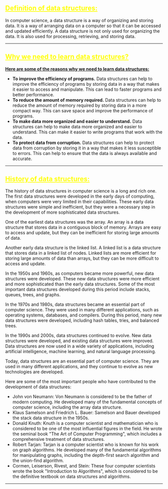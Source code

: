 ## <font color= "yellow"><u>Definition of data structures:</u></font>

In computer science, a data structure is a way of organizing and storing data. It is a way of arranging data on a computer so that it can be accessed and updated efficiently. A data structure is not only used for organizing the data. It is also used for processing, retrieving, and storing data.

---
## <font color= "yellow"><u>Why we need to learn data structures?</u></font>

 **<u>Here are some of the reasons why we need to learn data structures:</u>**
 
- **To improve the efficiency of programs.** Data structures can help to improve the efficiency of programs by storing data in a way that makes it easier to access and manipulate. This can lead to faster programs and better performance.
- **To reduce the amount of memory required.** Data structures can help to reduce the amount of memory required by storing data in a more compact way. This can save space and improve the performance of programs.
- **To make data more organized and easier to understand.** Data structures can help to make data more organized and easier to understand. This can make it easier to write programs that work with the data.
- **To protect data from corruption.** Data structures can help to protect data from corruption by storing it in a way that makes it less susceptible to errors. This can help to ensure that the data is always available and accurate.

---
## <font color= "yellow"><u>History of data structures:</u></font>

The history of data structures in computer science is a long and rich one. The first data structures were developed in the early days of computing, when computers were very limited in their capabilities. These early data structures were simple and inefficient, but they were a necessary step in the development of more sophisticated data structures.

One of the earliest data structures was the array. An array is a data structure that stores data in a contiguous block of memory. Arrays are easy to access and update, but they can be inefficient for storing large amounts of data.

Another early data structure is the linked list. A linked list is a data structure that stores data in a linked list of nodes. Linked lists are more efficient for storing large amounts of data than arrays, but they can be more difficult to access and update.

In the 1950s and 1960s, as computers became more powerful, new data structures were developed. These new data structures were more efficient and more sophisticated than the early data structures. Some of the most important data structures developed during this period include stacks, queues, trees, and graphs.

In the 1970s and 1980s, data structures became an essential part of computer science. They were used in many different applications, such as operating systems, databases, and compilers. During this period, many new data structures were developed, including hash tables, tries, and balanced trees.

In the 1990s and 2000s, data structures continued to evolve. New data structures were developed, and existing data structures were improved. Data structures are now used in a wide variety of applications, including artificial intelligence, machine learning, and natural language processing.

Today, data structures are an essential part of computer science. They are used in many different applications, and they continue to evolve as new technologies are developed.

Here are some of the most important people who have contributed to the development of data structures:

- John von Neumann: Von Neumann is considered to be the father of modern computing. He developed many of the fundamental concepts of computer science, including the array data structure.
- Klaus Samelson and Friedrich L. Bauer: Samelson and Bauer developed the stack data structure in the 1950s.
- Donald Knuth: Knuth is a computer scientist and mathematician who is considered to be one of the most influential figures in the field. He wrote the seminal book "The Art of Computer Programming", which includes a comprehensive treatment of data structures.
- Robert Tarjan: Tarjan is a computer scientist who is known for his work on graph algorithms. He developed many of the fundamental algorithms for manipulating graphs, including the depth-first search algorithm and the union-find algorithm.
- Cormen, Leiserson, Rivest, and Stein: These four computer scientists wrote the book "Introduction to Algorithms", which is considered to be the definitive textbook on data structures and algorithms.

---
